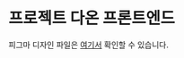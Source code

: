 # 프로젝트 다온 프론트엔드

피그마 디자인 파일은 [여기서](https://www.figma.com/design/HNo44f88YCJGXMfGAMckUU/Daon?node-id=0-1&t=B4f3CJfnijsvk9nd-1) 확인할 수 있습니다.
